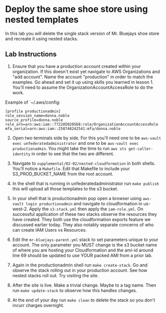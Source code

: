 # Deploy the same shoe store using nested templates

In this lab you will delete the single stack version of Mr. Bluejays shoe store and recreate it using nested stacks.

## Lab Instructions

1. Ensure that you have a production account created within your organization.  If this doesn't exist yet navigate to AWS Organizations and "add account".  Name the account "production" in order to match the examples.  Go ahead and set it up using skills you learned in lesson 1.  You'll need to assume the OrganizationAccountAccessRole to do the work.

Example of `~/.aws/config:

```
[profile productionadmin]
role_session_name=donna.noble
source_profile=donna.noble
role_arn=arn:aws:iam::772285020568:role/OrganizationAccountAccessRole
mfa_serial=arn:aws:iam::258748242541:mfa/donna.noble
```

2.  Open two terminals side by side.  For this you'll need one to be `aws-vault exec unfederatedadministrator` and one to be `aws-vault exec productionadmin`.  You might take the time to run `aws sts get-caller-identity` in order to see that the two are different.  

3. Navigate to `supplemental/02-02/nested-cloudformation` in both shells.  You'll notice a `Makefile`.  Edit that Makefile to include your S3_PROD_BUCKET_NAME from the root account.  

4. In the shell that is running in unfederatedadministrator run `make publish` this will upload all those templates to the s3 bucket.

5. In your shell that is productionadmin pop open a browser using `aws-vault login productionadmin` and navigate to cloudformation in us-west-2.  Apply the `s3-stack.yml` then apply the `iam-role.yml`.  On successful application of these two stacks observe the resources they have created.  They both use the cloudformation exports feature we discussed earlier today.  They also notably separate concerns of who can create IAM Users vs Resources.

6. Edit the `mr-bluejays-parent.yml` stack to set parameters unique to your account. The only parameter you MUST change is the s3 bucket name of where you are hosting your Cloudformation and the ami-id around line 69 should be updated to use YOUR packed AMI from a prior lab.

7.  Again in the productionadmin shell run `make create-stack`.  Go and observe the stack rolling out in your production account.  See how nested stacks roll out.  Try visiting the site.

8. After the site is live.  Make a trivial change.  Maybe to a tag name.  Then run `make update-stack` to observe how this handles changes.  

9. At the end of your day run `make clean` to delete the stack so you don't incurr charges overnight.